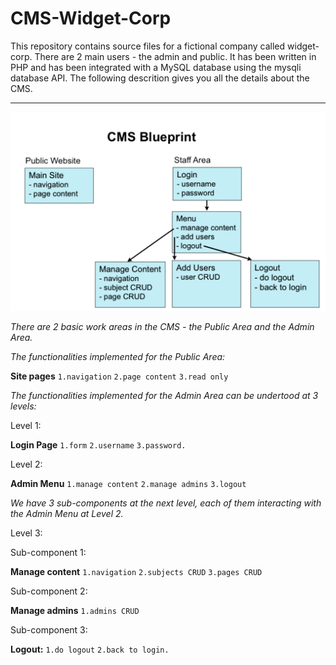 # CMS-Widget-Corp
This repository contains source files for a fictional company called widget-corp. There are 2 main users - the admin and public.
It has been written in PHP and has been integrated with a MySQL database using the mysqli database API.
The following descrition gives you all the details about the CMS.
________________________________________
<img src="https://github.com/mans00rahmed/Widget_Corp/blob/master/Capture.PNG">

_There are 2 basic work areas in the CMS - the Public Area and the Admin Area._

_The functionalities implemented for the Public Area:_

**Site pages**
`1.navigation` 
`2.page content`
`3.read only`

_The functionalities implemented for the Admin Area can be undertood at 3 levels:_


Level 1:

**Login Page** 
`1.form` 
`2.username`
`3.password.`

Level 2:

**Admin Menu**
`1.manage content`
`2.manage admins`
`3.logout`

_We have 3 sub-components at the next level, each of them interacting with the Admin Menu at Level 2._

Level 3:

Sub-component 1: 

**Manage content**
`1.navigation`
`2.subjects CRUD`
`3.pages CRUD`

Sub-component 2: 

**Manage admins**
`1.admins CRUD`

Sub-component 3:

**Logout:**
`1.do logout` 
`2.back to login.`
